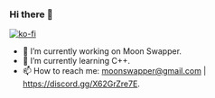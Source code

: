 ### Hi there 👋

[![ko-fi](https://ko-fi.com/img/githubbutton_sm.svg)](https://ko-fi.com/Q5Q0KCR1J)

- 🔭 I’m currently working on Moon Swapper.
- 🌱 I’m currently learning C++.
- 📫 How to reach me: moonswapper@gmail.com | https://discord.gg/X62GrZre7E.
